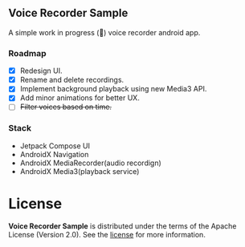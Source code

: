 ## Voice Recorder Sample
A  simple work in progress (🚧) voice recorder android app.
### Roadmap
* [x] Redesign UI.
* [x] Rename and delete recordings.
* [x] Implement background playback using new Media3 API.
* [x] Add minor animations for better UX.
* [ ] ~~Filter voices based on time.~~

### Stack
* Jetpack Compose UI
* AndroidX Navigation
* AndroidX MediaRecorder(audio recordign)
* AndroidX Media3(playback service)

# License

**Voice Recorder Sample** is distributed under the terms of the Apache License (Version 2.0). See the
[license](LICENSE) for more information.
